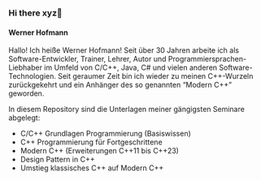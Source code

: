 ### Hi there xyz👋

<!--
**gasWeHo/gasWeHo** is a ✨ _special_ ✨ repository because its `README.md` (this file) appears on your GitHub profile.

Here are some ideas to get you started:

- 🔭 I’m currently working on ...
- 🌱 I’m currently learning ...
- 👯 I’m looking to collaborate on ...
- 🤔 I’m looking for help with ...
- 💬 Ask me about ...
- 📫 How to reach me: ...
- 😄 Pronouns: ...
- ⚡ Fun fact: ...
-->

#### Werner Hofmann

Hallo! Ich heiße Werner Hofmann! Seit über 30 Jahren arbeite ich als Software-Entwickler, Trainer, Lehrer, Autor und Programmiersprachen-Liebhaber im Umfeld von C/C++, Java, C# und vielen anderen Software-Technologien.
Seit geraumer Zeit bin ich wieder zu meinen C++-Wurzeln zurückgekehrt und ein Anhänger des so genannten “Modern C++” geworden.

In diesem Repository sind die Unterlagen meiner gängigsten Seminare abgelegt:
  * C/C++ Grundlagen Programmierung (Basiswissen)
  * C++ Programmierung für Fortgeschrittene
  * Modern C++ (Erweiterungen C++11 bis C++23)
  * Design Pattern in C++
  * Umstieg klassisches C++ auf Modern C++
